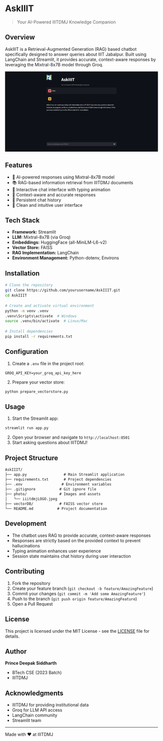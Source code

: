 # AskIIIT
> Your AI-Powered IIITDMJ Knowledge Companion

## Overview
AskIIIT is a Retrieval-Augmented Generation (RAG) based chatbot specifically designed to answer queries about IIIT Jabalpur. Built using LangChain and Streamlit, it provides accurate, context-aware responses by leveraging the Mixtral-8x7B model through Groq.

![AskIIIT Interface](screenshot.png)

## Features
- 🤖 AI-powered responses using Mixtral-8x7B model
- 📚 RAG-based information retrieval from IIITDMJ documents
- 💬 Interactive chat interface with typing animation
- 🎯 Context-aware and accurate responses
- 🔄 Persistent chat history
- 🎨 Clean and intuitive user interface

## Tech Stack
- **Framework:** Streamlit
- **LLM:** Mixtral-8x7B (via Groq)
- **Embeddings:** HuggingFace (all-MiniLM-L6-v2)
- **Vector Store:** FAISS
- **RAG Implementation:** LangChain
- **Environment Management:** Python-dotenv, Environs

## Installation

```bash
# Clone the repository
git clone https://github.com/yourusername/AskIIIT.git
cd AskIIIT

# Create and activate virtual environment
python -m venv .venv
.venv\Scripts\activate  # Windows
source .venv/bin/activate  # Linux/Mac

# Install dependencies
pip install -r requirements.txt
```

## Configuration
1. Create a `.env` file in the project root:
```env
GROQ_API_KEY=your_groq_api_key_here
```

2. Prepare your vector store:
```bash
python prepare_vectorstore.py
```

## Usage
1. Start the Streamlit app:
```bash
streamlit run app.py
```
2. Open your browser and navigate to `http://localhost:8501`
3. Start asking questions about IIITDMJ!

## Project Structure
```
AskIIIT/
├── app.py                 # Main Streamlit application
├── requirements.txt       # Project dependencies
├── .env                  # Environment variables
├── .gitignore           # Git ignore file
├── photo/               # Images and assets
│   └── iiitdmjLOGO.jpeg
├── vectorDB/            # FAISS vector store
└── README.md           # Project documentation
```

## Development
- The chatbot uses RAG to provide accurate, context-aware responses
- Responses are strictly based on the provided context to prevent hallucinations
- Typing animation enhances user experience
- Session state maintains chat history during user interaction

## Contributing
1. Fork the repository
2. Create your feature branch (`git checkout -b feature/AmazingFeature`)
3. Commit your changes (`git commit -m 'Add some AmazingFeature'`)
4. Push to the branch (`git push origin feature/AmazingFeature`)
5. Open a Pull Request

## License
This project is licensed under the MIT License - see the [LICENSE](LICENSE) file for details.

## Author
**Prince Deepak Siddharth**
- BTech CSE (2023 Batch)
- IIITDMJ

## Acknowledgments
- IIITDMJ for providing institutional data
- Groq for LLM API access
- LangChain community
- Streamlit team

---
Made with ❤️ at IIITDMJ
